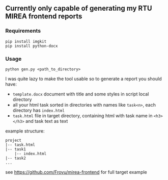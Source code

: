 
## Currently only capable of generating my RTU MIREA frontend reports

### Requirements

`pip install imgkit`<br>
`pip install python-docx`

### Usage
`python gen.py <path_to_directory>`

I was quite lazy to make the tool usable so to generate a report you should have:
+ `template.docx` document with title and some styles in script local directory
+ all your html task sorted in directories with names like `task<n>`, each directory has `index.html`
+ `task.html` file in target directory, containing html with task name in `<h3></h3>` and task text as text

example structure:

```
project
|-- task.html
|-- task1
    |-- index.html
|-- task2
...
```

see https://github.com/Frovu/mirea-frontend for full target example
